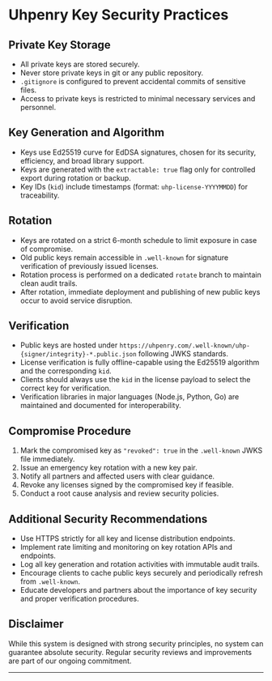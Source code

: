 # Uhpenry Key Security Practices

## Private Key Storage

- All private keys are stored securely.
- Never store private keys in git or any public repository.
- `.gitignore` is configured to prevent accidental commits of sensitive files.
- Access to private keys is restricted to minimal necessary services and personnel.

## Key Generation and Algorithm

- Keys use Ed25519 curve for EdDSA signatures, chosen for its security, efficiency, and broad library support.
- Keys are generated with the `extractable: true` flag only for controlled export during rotation or backup.
- Key IDs (`kid`) include timestamps (format: `uhp-license-YYYYMMDD`) for traceability.

## Rotation

- Keys are rotated on a strict 6-month schedule to limit exposure in case of compromise.
- Old public keys remain accessible in `.well-known` for signature verification of previously issued licenses.
- Rotation process is performed on a dedicated `rotate` branch to maintain clean audit trails.
- After rotation, immediate deployment and publishing of new public keys occur to avoid service disruption.

## Verification

- Public keys are hosted under `https://uhpenry.com/.well-known/uhp-{signer/integrity}-*.public.json` following JWKS standards.
- License verification is fully offline-capable using the Ed25519 algorithm and the corresponding `kid`.
- Clients should always use the `kid` in the license payload to select the correct key for verification.
- Verification libraries in major languages (Node.js, Python, Go) are maintained and documented for interoperability.

## Compromise Procedure

1. Mark the compromised key as `"revoked": true` in the `.well-known` JWKS file immediately.
2. Issue an emergency key rotation with a new key pair.
3. Notify all partners and affected users with clear guidance.
4. Revoke any licenses signed by the compromised key if feasible.
5. Conduct a root cause analysis and review security policies.

## Additional Security Recommendations

- Use HTTPS strictly for all key and license distribution endpoints.
- Implement rate limiting and monitoring on key rotation APIs and endpoints.
- Log all key generation and rotation activities with immutable audit trails.
- Encourage clients to cache public keys securely and periodically refresh from `.well-known`.
- Educate developers and partners about the importance of key security and proper verification procedures.

## Disclaimer

While this system is designed with strong security principles, no system can guarantee absolute security. Regular security reviews and improvements are part of our ongoing commitment.

---
